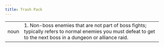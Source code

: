 ```yaml
---
title: Trash Pack
---
```

| | |
|---|---|
| noun | 1.  	Non-boss enemies that are not part of boss fights; typically refers to normal enemies you must defeat to get to the next boss in a dungeon or alliance raid.	|